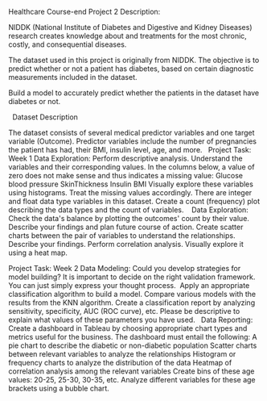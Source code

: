Healthcare
Course-end Project 2
Description:

NIDDK (National Institute of Diabetes and Digestive and Kidney Diseases) research creates knowledge about and treatments for the most chronic, costly, and consequential diseases.

The dataset used in this project is originally from NIDDK. The objective is to predict whether or not a patient has diabetes, based on certain diagnostic measurements included in the dataset.

Build a model to accurately predict whether the patients in the dataset have diabetes or not. 


 
Dataset Description

The dataset consists of several medical predictor variables and one target variable (Outcome). Predictor variables include the number of pregnancies the patient has had, their BMI, insulin level, age, and more.
 
Project Task: Week 1
Data Exploration:
Perform descriptive analysis. Understand the variables and their corresponding values. In the columns below, a value of zero does not make sense and thus indicates a missing value:
Glucose
blood pressure
SkinThickness
Insulin
BMI
Visually explore these variables using histograms. Treat the missing values accordingly.
There are integer and float data type variables in this dataset. Create a count (frequency) plot describing the data types and the count of variables. 
 
Data Exploration:
Check the data's balance by plotting the outcomes' count by their value. Describe your findings and plan future course of action.
Create scatter charts between the pair of variables to understand the relationships. Describe your findings.
Perform correlation analysis. Visually explore it using a heat map.

 Project Task: Week 2
Data Modeling:
Could you develop strategies for model building? It is important to decide on the right validation framework. You can just simply express your thought process. 
Apply an appropriate classification algorithm to build a model.
Compare various models with the results from the KNN algorithm.
Create a classification report by analyzing sensitivity, specificity, AUC (ROC curve), etc.
Please be descriptive to explain what values of these parameters you have used.
 
Data Reporting:
Create a dashboard in Tableau by choosing appropriate chart types and metrics useful for the business. The dashboard must entail the following:
A pie chart to describe the diabetic or non-diabetic population
Scatter charts between relevant variables to analyze the relationships
Histogram or frequency charts to analyze the distribution of the data
Heatmap of correlation analysis among the relevant variables
Create bins of these age values: 20-25, 25-30, 30-35, etc. Analyze different variables for these age brackets using a bubble chart.



